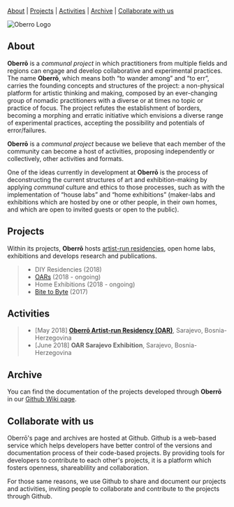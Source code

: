 
[About](https://oberro.github.io/#about) | [Projects](https://oberro.github.io/#projects) | [Activities](https://oberro.github.io/#activities) | [Archive](https://oberro.github.io/#archive) | [Collaborate with us](https://oberro.github.io/#collaborate-with-us) 

![Oberro Logo](https://avatars2.githubusercontent.com/u/39494183?s=400&u=f4f7f7c4fec06854e26120cab75c184634fd2054&v=4)


## **About**

**Oberrō** is a *communal project* in which practitioners from multiple fields and regions can engage and develop collaborative and experimental practices. The name **Oberrō**, which means both “to wander among” and “to err”, carries the founding concepts and structures of the project: a non-physical platform for artistic thinking and making, composed by an ever-changing group of nomadic practitioners with a diverse or at times no topic or practice of focus. The project refutes the establishment of borders, becoming a morphing and erratic initiative which envisions a diverse range of experimental practices, accepting the possibility and potentials of error/failures. 

**Oberrō** is a *communal project* because we believe that each member of the community can become a host of activities, proposing independently or collectively, other activities and formats. 

One of the ideas currently in development at **Oberrō** is the process of deconstructing the current structures of art and exhibition-making by applying *communal* culture and ethics to those processes, such as with the implementation of “house labs” and “home exhibitions” (maker-labs and exhibitions which are hosted by one or other people, in their own homes, and which are open to invited guests or open to the public).


## **Projects**

Within its projects, **Oberrō** hosts [artist-run residencies](https://oaresidencies.github.io/), open home labs, exhibitions and develops research and publications. 

> - DIY Residencies (2018)
> - [OARs](https://oaresidencies.github.io/) (2018 - ongoing)
> - Home Exhibitions (2018 - ongoing)
> - [Bite to Byte](https://github.com/oberro/Bite-to-Byte) (2017) 


## **Activities**

> - [May 2018] [**Oberrō Artist-run Residency (OAR)**](https://github.com/OAResidencies/Sarajevo2018), Sarajevo, Bosnia-Herzegovina
> - [June 2018] **OAR Sarajevo Exhibition**, Sarajevo, Bosnia-Herzegovina




## **Archive**

You can find the documentation of the projects developed through **Oberrō** in our [Github Wiki page](https://github.com/oberro/oberro.github.io/wiki). 




## **Collaborate with us**

Oberrō's page and archives are hosted at Github. Github is a web-based service which helps developers have better control of the versions and documentation process of their code-based projects. By providing tools for developers to contribute to each other's projects, it is a platform which fosters openness, shareablility and collaboration. 

For those same reasons, we use Github to share and document our projects and activities, inviting people to collaborate and contribute to the projects through Github.



